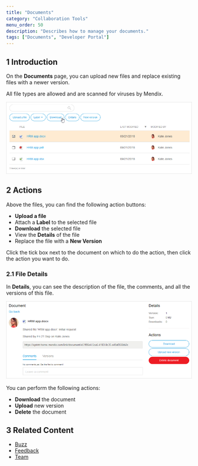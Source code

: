 ```yaml
---
title: "Documents"
category: "Collaboration Tools"
menu_order: 50
description: "Describes how to manage your documents."
tags: ["Documents", "Developer Portal"]
---
```


## 1 Introduction

On the **Documents** page, you can upload new files and replace existing files with a newer version.

All file types are allowed and are scanned for viruses by Mendix.

![](attachments/documents.png)

## 2 Actions

Above the files, you can find the following action buttons:

* **Upload a file**
* Attach a **Label** to the selected file
* **Download** the selected file
* View the **Details** of the file
* Replace the file with a **New Version**

Click the tick box next to the document on which to do the action, then click the action you want to do.

### 2.1 File Details

In **Details**, you can see the description of the file, the comments, and all the versions of this file.

![](attachments/document-details.png)

You can perform the following actions:

* **Download** the document
* **Upload** new version
* **Delete** the document

## 3 Related Content

* [Buzz](/developerportal/collaborate/buzz)
* [Feedback](/developerportal/feedback/index)
* [Team](/developerportal/collaborate/team)
